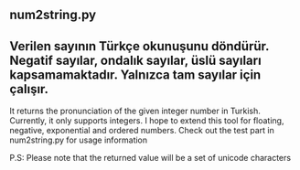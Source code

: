 num2string.py
-------
Verilen sayının Türkçe okunuşunu döndürür. Negatif sayılar, ondalık sayılar, üslü sayıları kapsamamaktadır. Yalnızca
tam sayılar için çalışır. 
--------------------------------------------------------------------------------------------------------------------
It returns the pronunciation of the given integer number in Turkish. Currently, it only supports integers. I hope to extend 
this tool for floating, negative, exponential and ordered numbers. Check out the test part in num2string.py for usage information

P.S: Please note that the returned value will be a set of unicode characters
